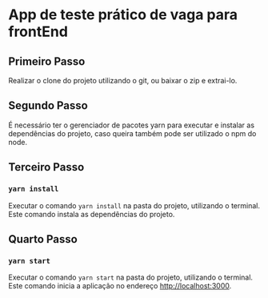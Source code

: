 # App de teste prático de vaga para frontEnd
## Primeiro Passo
Realizar o clone do projeto utilizando o git, ou baixar o zip e extrai-lo.

## Segundo Passo
É necessário ter o gerenciador de pacotes yarn para executar e instalar as dependências do projeto, caso queira também pode ser utilizado o npm do node.

## Terceiro Passo
### `yarn install`
Executar o comando `yarn install` na pasta do projeto, utilizando o terminal. Este comando instala as dependências do projeto.

## Quarto Passo
### `yarn start`
Executar o comando `yarn start` na pasta do projeto, utilizando o terminal. Este comando inicia a aplicação no endereço [http://localhost:3000](http://localhost:3000).
